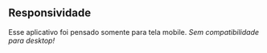 ## Responsividade

Esse aplicativo foi pensado somente para tela mobile. *Sem compatibilidade para desktop!*